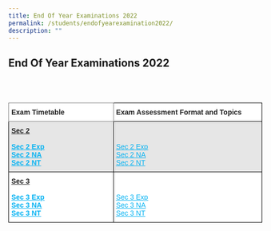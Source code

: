 ```yaml
---
title: End Of Year Examinations 2022
permalink: /students/endofyearexamination2022/
description: ""
---
```

## End Of Year Examinations 2022
<br>
<br>

<style type="text/css">
.tg  {border-collapse:collapse;border-spacing:0;}
.tg td{border-color:black;border-style:solid;border-width:1px;font-family:Arial, sans-serif;font-size:14px;
  overflow:hidden;padding:10px 5px;word-break:normal;}
.tg th{border-color:black;border-style:solid;border-width:1px;font-family:Arial, sans-serif;font-size:14px;
  font-weight:normal;overflow:hidden;padding:10px 5px;word-break:normal;}
.tg .tg-qeid{background-color:#FFF;color:#222;font-weight:bold;text-align:left;text-decoration:underline;vertical-align:top}
.tg .tg-l2bf{background-color:#FFF;color:#222;font-weight:bold;text-align:left;vertical-align:top}
.tg .tg-84e0{background-color:#E6E6E6;color:#222;font-weight:bold;text-align:left;text-decoration:underline;vertical-align:top}
.tg .tg-xyrl{background-color:#E6E6E6;color:#222;text-align:left;vertical-align:top}
.tg .tg-0f6e{background-color:#FFF;border-color:inherit;color:#222;font-weight:bold;text-align:left;vertical-align:top}
.tg .tg-tsok{background-color:#FFF;color:#222;text-align:left;vertical-align:top}
</style>
<table style="undefined;table-layout: fixed; width: 508px" class="tg">
<colgroup>
<col style="width: 210px">
<col style="width: 298px">
</colgroup>
<thead>
  <tr>
    <th class="tg-0f6e"><span style="font-weight:bold">Exam Timetable</span></th>
    <th class="tg-l2bf"><span style="font-weight:bold">Exam Assessment Format and Topics</span></th>
  </tr>
</thead>
<tbody>
  <tr>
    <td class="tg-84e0"><span style="font-weight:bold">Sec 2</span><br><br><a rel="noopener noreferrer" target="_blank" href=""><span style="text-decoration:underline;color:#02B2F2;background-color:transparent">Sec 2 Exp</span></a><br><a rel="noopener noreferrer" target="_blank" href="/files/tss-sec-2-exp.pdf"><span style="text-decoration:underline;color:#02B2F2;background-color:transparent">Sec 2 NA</span></a><br><a rel="noopener noreferrer" target="_blank" href="/files/tss-sec-2-na.pdf"><span style="text-decoration:underline;color:#02B2F2;background-color:transparent">Sec 2 NT</span></a></td>
    <td class="tg-xyrl"> <br><br><a rel="noopener noreferrer" target="_blank" href="/files/tss-sec-2-nt.pdf"><span style="text-decoration:underline;color:#02B2F2;background-color:transparent">Sec 2 Exp</span></a><br><a rel="noopener noreferrer" target="_blank" href="/files/tss-2022-assessment-format-and-topics-s2e.pdf"><span style="text-decoration:underline;color:#02B2F2;background-color:transparent">Sec 2 NA</span></a><br><a rel="noopener noreferrer" target="_blank" href="/files/tss-2022-assessment-format-and-topics-s2na.pdf"><span style="text-decoration:underline;color:#02B2F2;background-color:transparent">Sec 2 NT</span></a></td>
  </tr>
  <tr>
    <td class="tg-qeid"><span style="font-weight:bold">Sec 3</span><br><br><a rel="noopener noreferrer" target="_blank" href="https://tanglinsec.moe.edu.sg/wp-content/uploads/2022/08/EYE-Timetable-Sec-3-EXP.pdf"><span style="text-decoration:underline;color:#02B2F2;background-color:transparent">Sec 3 Exp</span></a><br><a rel="noopener noreferrer" target="_blank" href="https://tanglinsec.moe.edu.sg/wp-content/uploads/2022/08/EYE-Timetable-Sec-3-NA.pdf"><span style="text-decoration:underline;color:#02B2F2;background-color:transparent">Sec 3 NA</span></a><br><a rel="noopener noreferrer" target="_blank" href="https://tanglinsec.moe.edu.sg/wp-content/uploads/2022/08/EYE-Timetable-Sec-3-NT.pdf"><span style="text-decoration:underline;color:#02B2F2;background-color:transparent">Sec 3 NT</span></a></td>
    <td class="tg-tsok"> <br><br><a rel="noopener noreferrer" target="_blank" href="https://tanglinsec.moe.edu.sg/wp-content/uploads/2022/08/2022-Assessment-Format-and-Topics-S3E.pdf"><span style="text-decoration:underline;color:#02B2F2;background-color:transparent">Sec 3 Exp</span></a><br><a rel="noopener noreferrer" target="_blank" href="https://tanglinsec.moe.edu.sg/wp-content/uploads/2022/08/2022-Assessment-Format-and-Topics-S3NA.pdf"><span style="text-decoration:underline;color:#02B2F2;background-color:transparent">Sec 3 NA</span></a><br><a rel="noopener noreferrer" target="_blank" href="https://tanglinsec.moe.edu.sg/wp-content/uploads/2022/08/2022-Assessment-Format-and-Topics-S3NT.pdf"><span style="text-decoration:underline;color:#02B2F2;background-color:transparent">Sec 3 NT</span></a></td>
  </tr>
</tbody>
</table>



